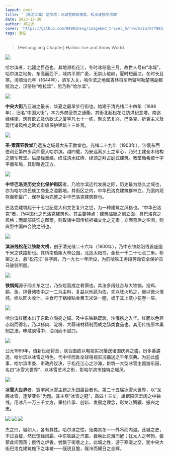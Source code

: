 ```yaml
---
layout: post
title: '（黑龙江篇）哈尔滨：冰城雪砌琼楼景，松水波摇尔滨情'
date: 2023-12-30
author: 郑之杰
cover: 'https://github.com/0809zheng/imagebed_travel_0/raw/main/67f8853488c538a9b5ca0c13.png'
tags: 游记
---
```


> (Heilongjiang Chapter) Harbin: Ice and Snow World.

![](https://github.com/0809zheng/imagebed_travel_0/raw/main/67f8853488c538a9b5ca0c13.png)

哈尔滨者，北疆之巨邑也。其地濒松花江，冬时冰结逾三月，故世人号曰“冰城”。哈尔滨之地势，东高而西下，域内平原广袤，无崇山峻岭，夏时短而凉，冬时长且寒。清顺治元年（1644年），清军入关，哈尔滨之地属吉林将军所辖阿勒楚喀副都统治之，汉俗称“哈拉滨”，后乃称“哈尔滨”。

![](https://github.com/0809zheng/imagebed_travel_0/raw/main/67f7c5ca88c538a9b5c8ed75.png)

**中央大街**乃亚洲之最长、华夏之最早步行街也。始建于清光绪二十四年（1898年），旧名“中国大街”，本为外商营贾之通衢。其街北起松花江防洪纪念塔，南迄经纬街，筑有欧式及仿欧式之厦宇凡七十一栋，聚文艺复兴、巴洛克、折衷主义及现代诸风格之欧式市级保护建筑十三处焉。

![](https://github.com/0809zheng/imagebed_travel_0/raw/main/67f7bf1288c538a9b5c8e18a.png)

**圣·索菲亚教堂**乃远东之域最大东正教堂也。光绪二十九年（1903年），沙俄东西伯利亚第四步兵师侵入哈尔滨。越四载，为安远离乡土之军心，乃兴工建全木结构之随军教堂。后屡经重建，终成清水红砖、绿顶之拜占庭式建筑。教堂循希腊十字平面布局，其形略近正方。

![](https://github.com/0809zheng/imagebed_travel_0/raw/main/67f7be3b88c538a9b5c8dfed.jpg)

**中华巴洛克历史文化保护街区**者，乃哈尔滨近代发展之际，历史最为悠久之域也，亦为哈尔滨民族工商业之滥觞地。其街区之内，中华巴洛克建筑群林立，乃国内现存面积最广、保存最为完整之中华巴洛克建筑群也。

巴洛克建筑起于十七世纪意大利文艺复兴之世，为一种建筑之风格也。“中华巴洛克”者，乃中国化之巴洛克建筑也。其主要特点：建筑临街之侧立面，具巴洛克之风格；而局部装饰之图案，则取诸中国传统祈福文化之元素；立面背后之空间，则典型中国四合院之制也。

![](https://github.com/0809zheng/imagebed_travel_0/raw/main/67f7bcbb88c538a9b5c8dc8d.png)

**滨洲线松花江铁路大桥**，创于清光绪二十六年（1900年），乃中东铁路沿线首座逾千米之铁路桥也。其桥南启斯大林公园，北迄太阳岛，全长一千二十七点二米。桥架之上，悬“松花江”巨字牌，乃一九七一年所设，为前哈铁工务段劳动安全保护员马骏翁所题。

![](https://github.com/0809zheng/imagebed_travel_0/raw/main/67f7c50388c538a9b5c8ec11.png)

**铁锅炖**源于闯关东之世，乃杂烩而成之肴馔也。其法多用灶台与大铁锅，投鸡、鹅、鱼、排骨诸物中之一二为主料，复益以他蔬为佐，先以旺火热之，继以微火慢炖，终以旺火收汁。主食可于锅缘贴金黄玉米饼一圈，或于其上蒸小花卷一屉。

![](https://github.com/0809zheng/imagebed_travel_0/raw/main/67f7c0b388c538a9b5c8e46c.png)

哈尔滨红肠本出于东欧立陶宛之域。及中东铁路既筑，沙俄携之入华。红肠以色若赤焰而得名，乃以猪肉、淀粉、大蒜诸材精制而成之肠类食品也。其用传统原木熏制之法，味咸淡得中，油润而不腻口。

![](https://github.com/0809zheng/imagebed_travel_0/raw/main/67f7c22a88c538a9b5c8e6c2.png)

公元1999年，值新世纪将至，联合国欲以电视实况播送诸国庆典之盛。历多番遴选，哈尔滨以冰雪之特色，代中华而赴全球电视实况播送之千年庆典。为迎此盛事，哈尔滨市委、市政府议决，于松花江心之沙滩，新筑一大型冰雪主题游乐园，名曰“冰雪大世界”，以冰雪艺术之形，彰哈尔滨市独特之城风。

![](https://github.com/0809zheng/imagebed_travel_0/raw/main/67f7c65088c538a9b5c8ee4a.png)

**冰雪大世界**者，寰宇间冰雪主题之乐园最巨者也。第二十五届冰雪大世界，以“龙腾冰雪，逐梦亚冬”为题。其主塔“冰雪之冠”，高四十三丈，雄踞园区宏阔之中轴线，用冰凡一万三千立方，秉持传承、创新、发展之理念，彰龙江腾骧、振兴之志。

![](https://github.com/0809zheng/imagebed_travel_0/raw/main/67f7c85888c538a9b5c8f18b.png)
![](https://github.com/0809zheng/imagebed_travel_0/raw/main/67f7c93288c538a9b5c8f2fc.png)
![](https://github.com/0809zheng/imagebed_travel_0/raw/main/67f7c97f88c538a9b5c8f3a7.png)

杰之曰，城如人，各有其性。哈尔滨之性，殆类其冬——外冷而内温。此城之史，不过百载，然已饱经风霜。中东铁路之汽笛，尝唤此荒滩而醒；犹太人之琴韵，尝萦此间而荡；俄侨之炉香，尝飘于街巷之上。此城之性，游于寒暖之交，犹中央大街巴洛克建筑檐下之冰棱——既锐且脆，既冷而耀日之金辉。
